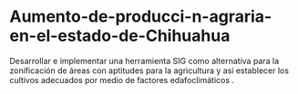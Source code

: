 # Aumento-de-producci-n-agraria-en-el-estado-de-Chihuahua
Desarrollar e implementar una herramienta SIG como alternativa para la zonificación de áreas con aptitudes para la agricultura y así establecer los cultivos adecuados por medio de factores edafoclimáticos .
